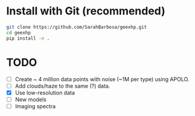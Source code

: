 # Install with Git (recommended)

```bash
git clone https://github.com/SarahBarbosa/geexhp.git
cd geexhp
pip install -e .
```

# TODO

- [ ] Create ~ 4 million data points with noise (~1M per type) using APOLO.
- [ ] Add clouds/haze to the same (?) data.
- [x] Use low-resolution data
- [ ] New models
- [ ] Imaging spectra